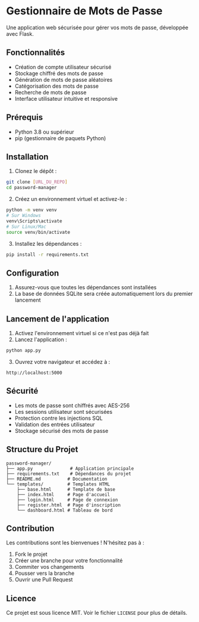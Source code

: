 # Gestionnaire de Mots de Passe

Une application web sécurisée pour gérer vos mots de passe, développée avec Flask.

## Fonctionnalités

- Création de compte utilisateur sécurisé
- Stockage chiffré des mots de passe
- Génération de mots de passe aléatoires
- Catégorisation des mots de passe
- Recherche de mots de passe
- Interface utilisateur intuitive et responsive

## Prérequis

- Python 3.8 ou supérieur
- pip (gestionnaire de paquets Python)

## Installation

1. Clonez le dépôt :
```bash
git clone [URL_DU_REPO]
cd password-manager
```

2. Créez un environnement virtuel et activez-le :
```bash
python -m venv venv
# Sur Windows
venv\Scripts\activate
# Sur Linux/Mac
source venv/bin/activate
```

3. Installez les dépendances :
```bash
pip install -r requirements.txt
```

## Configuration

1. Assurez-vous que toutes les dépendances sont installées
2. La base de données SQLite sera créée automatiquement lors du premier lancement

## Lancement de l'application

1. Activez l'environnement virtuel si ce n'est pas déjà fait
2. Lancez l'application :
```bash
python app.py
```

3. Ouvrez votre navigateur et accédez à :
```
http://localhost:5000
```

## Sécurité

- Les mots de passe sont chiffrés avec AES-256
- Les sessions utilisateur sont sécurisées
- Protection contre les injections SQL
- Validation des entrées utilisateur
- Stockage sécurisé des mots de passe

## Structure du Projet

```
password-manager/
├── app.py              # Application principale
├── requirements.txt    # Dépendances du projet
├── README.md          # Documentation
└── templates/         # Templates HTML
    ├── base.html      # Template de base
    ├── index.html     # Page d'accueil
    ├── login.html     # Page de connexion
    ├── register.html  # Page d'inscription
    └── dashboard.html # Tableau de bord
```

## Contribution

Les contributions sont les bienvenues ! N'hésitez pas à :

1. Fork le projet
2. Créer une branche pour votre fonctionnalité
3. Commiter vos changements
4. Pousser vers la branche
5. Ouvrir une Pull Request

## Licence

Ce projet est sous licence MIT. Voir le fichier `LICENSE` pour plus de détails. 